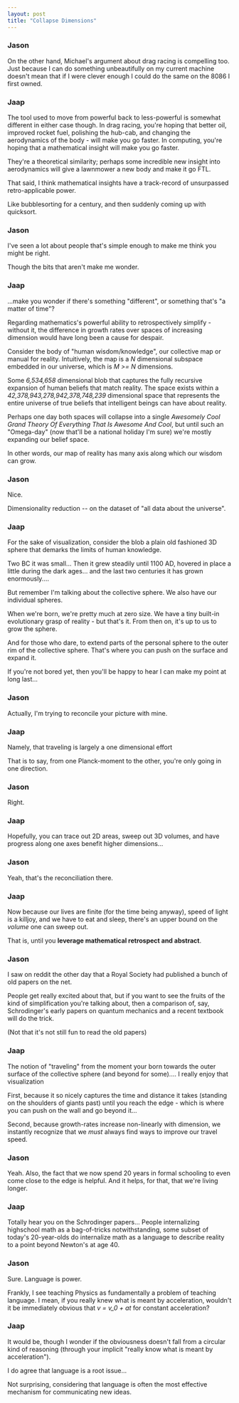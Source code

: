 ```yaml
---
layout: post
title: "Collapse Dimensions"
---
```


### Jason

On the other hand, Michael's argument about drag racing is compelling too. Just because I can do something unbeautifully on my current machine doesn't mean that if I were clever enough I could do the same on the 8086 I first owned. 

### Jaap

The tool used to move from powerful back to less-powerful is somewhat different in either case though. In drag racing, you're hoping that better oil, improved rocket fuel, polishing the hub-cab, and changing the aerodynamics of the body - will make you go faster. In computing, you're hoping that a mathematical insight will make you go faster.  

They're a theoretical similarity; perhaps some incredible new insight into aerodynamics will give a lawnmower a new body and make it go FTL. 

That said, I think mathematical insights have a track-record of unsurpassed retro-applicable power.

Like bubblesorting for a century, and then suddenly coming up with quicksort. 

### Jason
I've seen a lot about people that's simple enough to make me think you might be right.

Though the bits that aren't make me wonder. 

### Jaap
...make you wonder if there's something "different", or something that's "a matter of time"?

Regarding mathematics's powerful ability to retrospectively simplify - without it, the difference in growth rates over spaces of increasing dimension would have long been a cause for despair.

Consider the body of "human wisdom/knowledge", our collective map or manual for reality. Intuitively, the map is a *N* dimensional subspace embedded in our universe, which is *M >= N* dimensions. 

Some *6,534,658* dimensional blob that captures the fully recursive expansion of human beliefs that match reality. The space exists within a *42,378,943,278,942,378,748,239* dimensional space that represents the entire universe of true beliefs that intelligent beings can have about reality.

Perhaps one day both spaces will collapse into a single *Awesomely Cool Grand Theory Of Everything That Is Awesome And Cool*, but until such an "Omega-day" (now that'll be a national holiday I'm sure) we're mostly expanding our belief space.

In other words, our map of reality has many axis along which our wisdom can grow.

### Jason
Nice.

Dimensionality reduction -- on the dataset of "all data about the universe". 

### Jaap

For the sake of visualization, consider the blob a plain old fashioned 3D sphere that demarks the limits of human knowledge.

Two BC it was small... Then it grew steadily until 1100 AD, hovered in place a little during the dark ages... and the last two centuries it has grown enormously.... 

But remember I'm talking about the collective sphere. We also have our individual spheres. 

When we're born, we're pretty much at zero size. We have a tiny built-in evolutionary grasp of reality - but that's it. From then on, it's up to us to grow the sphere.

And for those who dare, to extend parts of the personal sphere to the outer rim of the collective sphere. That's where you can push on the surface and expand it.

If you're not bored yet, then you'll be happy to hear I can make my point at long last... 
### Jason

Actually, I'm trying to reconcile your picture with mine. 
### Jaap

Namely, that traveling is largely a one dimensional effort 

That is to say, from one Planck-moment to the other, you're only going in one direction. 

### Jason
Right. 

### Jaap
Hopefully, you can trace out 2D areas, sweep out 3D volumes, and have progress along one axes benefit higher dimensions... 

### Jason

Yeah, that's the reconciliation there. 

### Jaap

Now because our lives are finite (for the time being anyway), speed of light is a killjoy, and we have to eat and sleep, there's an upper bound on the *volume* one can sweep out.

That is, until you **leverage mathematical retrospect and abstract**. 

### Jason
I saw on reddit the other day that a Royal Society had published a bunch of old papers on the net. 

People get really excited about that, but if you want to see the fruits of the kind of simplification you're talking about, then a comparison of, say, Schrodinger's early papers on quantum mechanics and a recent textbook will do the trick. 

(Not that it's not still fun to read the old papers) 

### Jaap

The notion of "traveling" from the moment your born towards the outer surface of the collective sphere (and beyond for some).... I really enjoy that visualization

First, because it so nicely captures the time and distance it takes (standing on the shoulders of giants past) until you reach the edge - which is where you can push on the wall and go beyond it...  

Second, because growth-rates increase non-linearly with dimension, we instantly recognize that we _must_ always find ways to improve our travel speed.
### Jason

Yeah. Also, the fact that we now spend 20 years in formal schooling to even come close to the edge is helpful. And it helps, for that, that we're living longer. 

### Jaap

Totally hear you on the Schrodinger papers... People internalizing highschool math as a bag-of-tricks notwithstanding, some subset of today's 20-year-olds do internalize math as a language to describe reality to a point beyond Newton's at age 40.

### Jason

Sure. Language is power. 

Frankly, I see teaching Physics as fundamentally a problem of teaching language. I mean, if you really knew what is meant by acceleration, wouldn't it be immediately obvious that *v = v_0 + at* for constant acceleration? 
### Jaap

It would be, though I wonder if the obviousness doesn't fall from a circular kind of reasoning (through your implicit "really know what is meant by acceleration").

I do agree that language is a root issue... 

Not surprising, considering that language is often the most effective mechanism for communicating new ideas.
